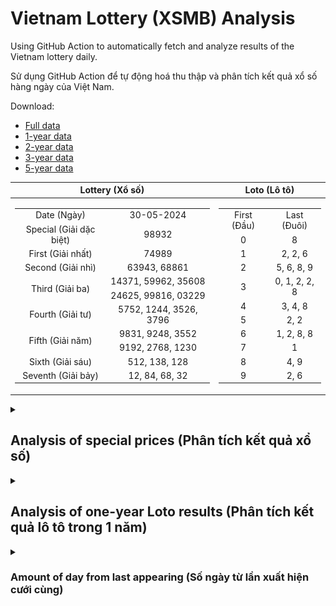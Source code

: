 # Vietnam Lottery (XSMB) Analysis

Using GitHub Action to automatically fetch and analyze results of the Vietnam lottery daily.

Sử dụng GitHub Action để tự động hoá thu thập và phân tích kết quả xổ số hàng ngày của Việt Nam.

Download:

* [Full data](https://raw.githubusercontent.com/khiemdoan/vietnam-lottery-xsmb-analysis/main/results/xsmb.csv)
* [1-year data](https://raw.githubusercontent.com/khiemdoan/vietnam-lottery-xsmb-analysis/main/results/xsmb_1_year.csv)
* [2-year data](https://raw.githubusercontent.com/khiemdoan/vietnam-lottery-xsmb-analysis/main/results/xsmb_2_year.csv)
* [3-year data](https://raw.githubusercontent.com/khiemdoan/vietnam-lottery-xsmb-analysis/main/results/xsmb_3_year.csv)
* [5-year data](https://raw.githubusercontent.com/khiemdoan/vietnam-lottery-xsmb-analysis/main/results/xsmb_5_year.csv)

| Lottery (Xổ số) | Loto (Lô tô) |
| :------------: | :----------: |
| <table><tr><td>Date (Ngày)</td><td>30-05-2024</td></tr><tr><td>Special (Giải dặc biệt)</td><td>98932</td></tr><tr><td>First (Giải nhất)</td><td>74989</td></tr><tr><td>Second (Giải nhì)</td><td>63943, 68861</td></tr><tr><td rowspan="2">Third (Giải ba)</td><td>14371, 59962, 35608</td></tr><tr><td>24625, 99816, 03229</td></tr><tr><td>Fourth (Giải tư)</td><td>5752, 1244, 3526, 3796</td></tr><tr><td rowspan="2">Fifth (Giải năm)</td><td>9831, 9248, 3552</td></tr><tr><td>9192, 2768, 1230</td></tr><tr><td>Sixth (Giải sáu)</td><td>512, 138, 128</td></tr><tr><td>Seventh (Giải bảy)</td><td>12, 84, 68, 32</td></tr></table> | <table><tr><td>First (Đầu)</td><td>Last (Đuôi)</td></tr><tr><td>0</td><td>8</td></tr><tr><td>1</td><td>2, 2, 6</td></tr><tr><td>2</td><td>5, 6, 8, 9</td></tr><tr><td>3</td><td>0, 1, 2, 2, 8</td></tr><tr><td>4</td><td>3, 4, 8</td></tr><tr><td>5</td><td>2, 2</td></tr><tr><td>6</td><td>1, 2, 8, 8</td></tr><tr><td>7</td><td>1</td></tr><tr><td>8</td><td>4, 9</td></tr><tr><td>9</td><td>2, 6</td></tr></table> |

<details>
  <summary><h2>Analysis of special prices (Phân tích kết quả xổ số)</h2></summary>
  <h3>Amount of day from last appearing (Số ngày từ lần xuất hiện cuối cùng)</h3>

  ![Delta](images/special_delta.jpg)

  <h3>Top 10 amount of day from last appearing (Top 10 số lâu chưa xuất hiện)</h3>

  ![Delta top 10](images/special_delta_top_10.jpg)
</details>

<details>
  <summary><h2>Analysis of one-year Loto results (Phân tích kết quả lô tô trong 1 năm)</h2></summary>

  Max: 128. Min: 72.

  Mean: 97.74. Standard deviation: 10.28.

  <h3>Detail (Chi tiết)</h3>

  ![Detail](images/heatmap.jpg)

  <h3>Top 10</h3>

  ![Top 10](images/top-10.jpg)

  <h3>Distribution (Phân bổ)</h3>

  ![Distribution](images/distribution.jpg)
</details>

<details>
  <summary><h3>Amount of day from last appearing (Số ngày từ lần xuất hiện cưới cùng)</h2></summary>

  ![Delta](images/delta.jpg)

  <h3>Top 10 amount of day from last appearing (Top 10 số lâu chưa xuất hiện)</h3>

  ![Delta top 10](images/delta_top_10.jpg)
</details>